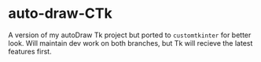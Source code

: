 # auto-draw-CTk
A version of my autoDraw Tk project but ported to `customtkinter` for better look. Will maintain dev work on both branches, but Tk will recieve the latest features first.
